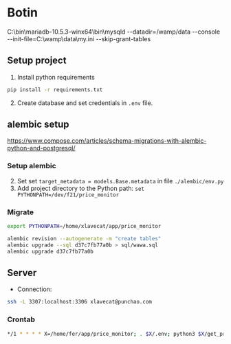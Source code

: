 # Botin

C:\bin\mariadb-10.5.3-winx64\bin\mysqld --datadir=/wamp/data --console --init-file=C:\wamp\data\my.ini --skip-grant-tables

## Setup project

1. Install python requirements 

```bash
pip install -r requirements.txt
```

2. Create database and set credentials in `.env` file.

## alembic setup

https://www.compose.com/articles/schema-migrations-with-alembic-python-and-postgresql/

### Setup alembic

2. Set set `target_metadata = models.Base.metadata` in file `./alembic/env.py`
3. Add project directory to the Python path: `set PYTHONPATH=/dev/f21/price_monitor`

### Migrate

```bash
export PYTHONPATH=/home/xlavecat/app/price_monitor

alembic revision --autogenerate -m "create tables"
alembic upgrade --sql d37c7fb77a0b > sql/wawa.sql
alembic upgrade d37c7fb77a0b
```

## Server

- Connection:

```bash
ssh -L 3307:localhost:3306 xlavecat@punchao.com
```

### Crontab

```bash
*/1 * * * * X=/home/fer/app/price_monitor; . $X/.env; python3 $X/get_prices.py >> /tmp/get_prices.out 2>> /tmp/get_prices.err
```